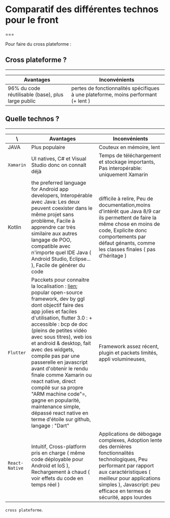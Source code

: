 # Comparatif des différentes technos pour le front
===

Pour faire du cross plateforme : 
## Cross plateforme ?
---

Avantages | Inconvénients 
 --- | --- 
96% du code réutilisable (base), plus large public | pertes de fonctionnalités spécifiques à une plateforme, moins performant (+ lent )

## Quelle technos ?
---

\ | Avantages | Inconvénients 
 --- | --- | --- 
JAVA |  Plus populaire |Couteux en mémoire, lent 
`Xamarin` | UI natives, C# et Visual Studio donc on connaît déjà | Temps de téléchargement et stockage importants, Pas interopérable: uniquement Xamarin
Kotlin | the preferred language for Android app developers, Interopérable avec Java: Les deux peuvent coexister dans le même projet sans problème, Facile à apprendre car très similaire aux autres langage de POO, compatible avec n'importe quel IDE Java ( Android Studio, Eclipse... ), Facile de générer du code|  difficile à relire, Peu de documentation,moins d'intérêt que Java 8/9 car ils permettent de faire la même chose en moins de code, Explicite donc comportements par défaut génants, comme les classes finales ( pas d'héritage )
`Flutter` | Pacckets pour connaitre la localisation : [lien](https://medium.flutterdevs.com/location-in-flutter-27ca6fa1126c); popular open-source framework, dev by ggl dont objectif faire des app jolies et faciles d'utilisation, flutter 3.0 : + accessible : bcp de doc (pleins de petites vidéo avec sous titres), web ios et android & desktop, fait avec des widgets, compile pas par une passerelle en javascript avant d'obtenir le rendu finale comme Xamarin ou react native, direct compilé sur sa propre "ARM machine code"=, gagne en popularité, maintenance simple, dépassé react native en terme d'étoile sur github, langage : "Dart" | Framework assez récent, plugin et packets limités, appli volumineuses, 
`React-Native` | Intuitif, Cross-platform pris en charge ( même code déployable pour Android et IoS ), Rechargement à chaud ( voir effets du code en temps réel ) | Applications de débogage complexes, Adoption lente des dernières fonctionnalités technologiques, Peu performant par rapport aux caractéristiques ( meilleur pour applications simples ), Javascript: peu efficace en termes de sécurité, apps lourdes

`cross plateforme`.